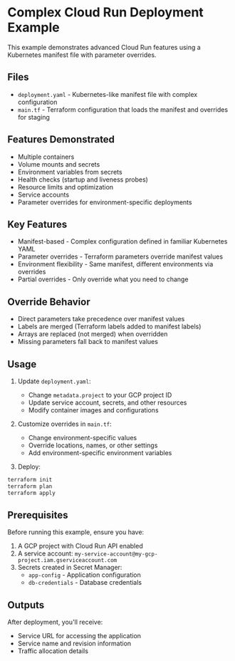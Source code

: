# Complex Cloud Run Deployment Example

This example demonstrates advanced Cloud Run features using a Kubernetes manifest file with parameter overrides.

## Files

- `deployment.yaml` - Kubernetes-like manifest file with complex configuration
- `main.tf` - Terraform configuration that loads the manifest and overrides for staging

## Features Demonstrated

- Multiple containers
- Volume mounts and secrets
- Environment variables from secrets
- Health checks (startup and liveness probes)
- Resource limits and optimization
- Service accounts
- Parameter overrides for environment-specific deployments

## Key Features

- Manifest-based - Complex configuration defined in familiar Kubernetes YAML
- Parameter overrides - Terraform parameters override manifest values
- Environment flexibility - Same manifest, different environments via overrides
- Partial overrides - Only override what you need to change

## Override Behavior

- Direct parameters take precedence over manifest values
- Labels are merged (Terraform labels added to manifest labels)
- Arrays are replaced (not merged) when overridden
- Missing parameters fall back to manifest values

## Usage

1. Update `deployment.yaml`:
   - Change `metadata.project` to your GCP project ID
   - Update service account, secrets, and other resources
   - Modify container images and configurations

2. Customize overrides in `main.tf`:
   - Change environment-specific values
   - Override locations, names, or other settings
   - Add environment-specific environment variables

3. Deploy:

```bash
terraform init
terraform plan
terraform apply
```

## Prerequisites

Before running this example, ensure you have:

1. A GCP project with Cloud Run API enabled
2. A service account: `my-service-account@my-gcp-project.iam.gserviceaccount.com`
3. Secrets created in Secret Manager:
   - `app-config` - Application configuration
   - `db-credentials` - Database credentials

## Outputs

After deployment, you'll receive:

- Service URL for accessing the application
- Service name and revision information
- Traffic allocation details
